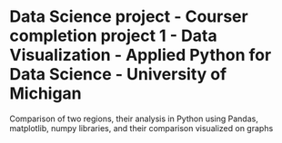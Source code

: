# Data Science project - Courser completion project 1 - Data Visualization - Applied Python for Data Science - University of Michigan
Comparison of two regions, their analysis in Python using Pandas, matplotlib, numpy libraries, and their comparison visualized on graphs
